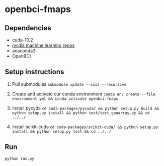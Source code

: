 # openbci-fmaps

## Dependencies

- cuda-10.2
- [nvidia machine learning repos](http://developer.download.nvidia.com/compute/machine-learning/repos/ubuntu1804/x86_64/)
- anaconda3
- OpenBCI

## Setup instructions

1. Pull submodules
`submodule update --init --recursive`

2. Create and activate our conda environment
`conda env create --file environment.yml && conda activate openbci-fmaps`

3. Install pycyda
`cd cuda-packages/pycuda/ && python setup.py build && python setup.py install && python test/test_gpuarray.py && cd ../../`

4. Install scikit-cuda
`cd cuda-packages/scikit-cuda/ && python setup.py install && python setup.py test && cd ../../`

## Run
`python run.py`
